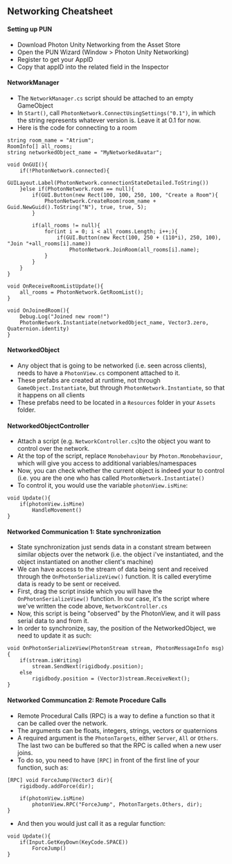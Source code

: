 ## Networking Cheatsheet

#### Setting up PUN
- Download Photon Unity Networking from the Asset Store
- Open the PUN Wizard (Window > Photon Unity Networking)
- Register to get your AppID
- Copy that appID into the related field in the Inspector

#### NetworkManager

- The `NetworkManager.cs` script should be attached to an empty GameObject
- In `Start()`, call `PhotonNetwork.ConnectUsingSettings("0.1")`, in which the string represents whatever version is. Leave it at 0.1 for now.
- Here is the code for connecting to a room
```
string room_name = "Atrium";
RoomInfo[] all_rooms;
string networkedObject_name = "MyNetworkedAvatar";

void OnGUI(){
	if(!PhotonNetwork.connected){
		GUILayout.Label(PhotonNetwork.connectionStateDetailed.ToString())
	}else if(PhotonNetwork.room == null){
		if(GUI.Button(new Rect(100, 100, 250, 100, "Create a Room"){
			PhotonNetwork.CreateRoom(room_name + Guid.NewGuid().ToString("N"), true, true, 5);
		}

		if(all_rooms != null){
			for(int i = 0; i < all_rooms.Length; i++;){
				if(GUI.Button(new Rect(100, 250 + (110*i), 250, 100), "Join "+all_rooms[i].name))
					PhotonNetwork.JoinRoom(all_rooms[i].name);
			}
		}
	}
}

void OnReceiveRoomListUpdate(){
	all_rooms = PhotonNetwork.GetRoomList();
}

void OnJoinedRoom(){
	Debug.Log("Joined new room!")
	PhotonNetwork.Instantiate(networkedObject_name, Vector3.zero, Quaternion.identity)
}
```

#### NetworkedObject

- Any object that is going to be networked (i.e. seen across clients), needs to have a `PhotonView.cs` component attached to it.
- These prefabs are created at runtime, not through `GameObject.Instantiate`, but through `PhotonNetwork.Instantiate`, so that it happens on all clients
- These prefabs need to be located in a `Resources` folder in your `Assets` folder.

#### NetworkedObjectController

- Attach a script (e.g. `NetworkController.cs`)to the object you want to control over the network.
- At the top of the script, replace `Monobehaviour` by `Photon.Monobehaviour`, which will give you access to additional variables/namespaces
- Now, you can check whether the current object is indeed your to control (i.e. you are the one who has called `PhotonNetwork.Instantiate()`
- To control it, you would use the variable `photonView.isMine`:
```
void Update(){
	if(photonView.isMine)
		HandleMovement()
}
```

#### Networked Communication 1: State synchronization
- State synchronization just sends data in a constant stream between similar objects over the network (i.e. the object i've instantiated, and the object instantiated on another client's machine)
- We can have access to the stream of data being sent and received through the `OnPhotonSerializeView()` function. It is called everytime data is ready to be sent or received.
- First, drag the script inside which you will have the `OnPhotonSerializeView()` function. In our case, it's the script where we've written the code above, `NetworkController.cs`
- Now, this script is being "observed" by the PhotonView, and it will pass serial data to and from it.
- In order to synchronize, say, the position of the NetworkedObject, we need to update it as such:
```
void OnPhotonSerializeView(PhotonStream stream, PhotonMessageInfo msg){
	if(stream.isWriting)
		stream.SendNext(rigidbody.position);
	else
		rigidbody.position = (Vector3)stream.ReceiveNext();
}
```

#### Networked Communcation 2: Remote Procedure Calls
- Remote Procedural Calls (RPC) is a way to define a function so that it can be called over the network.
- The arguments can be floats, integers, strings, vectors or quaternions
- A required argument is the `PhotonTargets`, either `Server`, `All` or `Others`. The last two can be buffered so that the RPC is called when a new user joins.
- To do so, you need to have `[RPC]` in front of the first line of your function, such as:
```
[RPC] void ForceJump(Vector3 dir){
	rigidbody.addForce(dir);

	if(photonView.isMine)
		photonView.RPC("ForceJump", PhotonTargets.Others, dir);
}
```
- And then you would just call it as a regular function:
```
void Update(){
	if(Input.GetKeyDown(KeyCode.SPACE))
		ForceJump()
}
```

